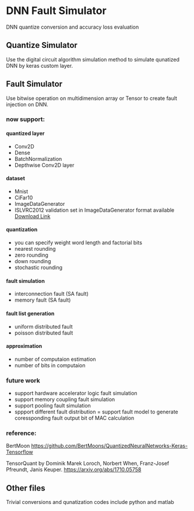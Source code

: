 # DNN Fault Simulator

DNN quantize conversion and accuracy loss evaluation

## Quantize Simulator

Use the digital circuit algorithm simulation method to simulate qunatized DNN by keras custom layer.

## Fault Simulator

Use bitwise operation on multidimension array or Tensor to create fault injection on DNN.

### now support:
#### quantized layer
-   Conv2D
-   Dense
-   BatchNormalization
-   Depthwise Conv2D layer

#### dataset
-   Mnist
-   CiFar10
- ImageDataGenerator
- ISLVRC2012 validation set in ImageDataGenerator format available  [Download Link](https://drive.google.com/open?id=1FW1N4AfYS8dKdqCYCo29dJl_W6fb2r2b)

#### quantization
- you can specify weight word length and factorial bits
- nearest rounding
- zero rounding
- down rounding
- stochastic rounding

#### fault simulation
- interconnection fault (SA fault)
- memory fault (SA fault)

#### fault list generation
- uniform distributed fault
- poisson distributed fault

#### approximation
- number of computaion estimation
- number of bits in computaion

### future work
- support hardware accelerator logic fault simulation
- support memory coupling fault simulation
- support pooling fault simulation
- sppport different fault distribution
= support fault model to generate coressponding fault output bit of MAC calculation

### reference:


BertMoon https://github.com/BertMoons/QuantizedNeuralNetworks-Keras-Tensorflow

TensorQuant by Dominik Marek Loroch, Norbert When, Franz-Josef Pfreundt, Janis Keuper.
https://arxiv.org/abs/1710.05758

## Other files
Trivial conversions and qunatization codes include python and matlab
